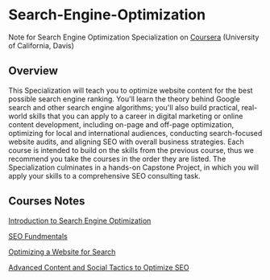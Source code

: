 # Search-Engine-Optimization
Note for Search Engine Optimization Specialization on [Coursera](https://www.coursera.org/specializations/seo) (University of California, Davis)
## Overview
This Specialization will teach you to optimize website content for the best possible search engine ranking. You'll learn the theory behind Google search and other search engine algorithms; you'll also build practical, real-world skills that you can apply to a career in digital marketing or online content development, including on-page and off-page optimization, optimizing for local and international audiences, conducting search-focused website audits, and aligning SEO with overall business strategies. Each course is intended to build on the skills from the previous course, thus we recommend you take the courses in the order they are listed. The Specialization culminates in a hands-on Capstone Project, in which you will apply your skills to a comprehensive SEO consulting task.
## Courses Notes
[Introduction to Search Engine Optimization](Intro/README.md)

[SEO Fundmentals](Fundmentals/README.md)

[Optimizing a Website for Search](Websites/README.md)

[Advanced Content and Social Tactics to Optimize SEO](Advanced/README.md)
